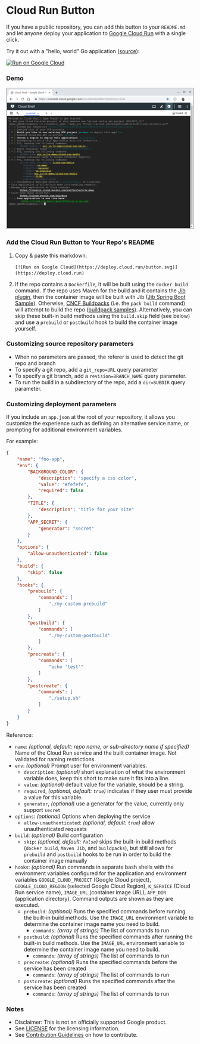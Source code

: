 # Cloud Run Button

If you have a public repository, you can add this button to your `README.md` and
let anyone deploy your application to [Google Cloud Run][run] with a single
click.

[run]: https://cloud.google.com/run

Try it out with a "hello, world" Go application ([source](https://github.com/GoogleCloudPlatform/cloud-run-hello)):

[![Run on Google
Cloud](https://deploy.cloud.run/button.svg)](https://deploy.cloud.run/?git_repo=https://github.com/GoogleCloudPlatform/cloud-run-hello.git)

### Demo

[![Cloud Run Button Demo](assets/cloud-run-button.png)](https://storage.googleapis.com/cloudrun/cloud-run-button.gif)

### Add the Cloud Run Button to Your Repo's README

1. Copy & paste this markdown:

    ```text
    [![Run on Google Cloud](https://deploy.cloud.run/button.svg)](https://deploy.cloud.run)
    ```

1. If the repo contains a `Dockerfile`, it will be built using the `docker build` command.  If the repo uses Maven for
   the build and it contains the [Jib plugin](https://github.com/GoogleContainerTools/jib/tree/master/jib-maven-plugin),
   then the container image will be built with Jib
   ([Jib Spring Boot Sample](https://github.com/GoogleContainerTools/jib/tree/master/examples/spring-boot)).  Otherwise,
   [CNCF Buildpacks](https://buildpacks.io/) (i.e. the `pack build` command) will attempt to build the repo
   ([buildpack samples][buildpack-samples]).  Alternatively, you can skip these built-in build methods using the
   `build.skip` field (see below) and use a `prebuild` or `postbuild` hook to build the container image yourself.

[buildpack-samples]: https://github.com/GoogleCloudPlatform/buildpack-samples

### Customizing source repository parameters

- When no parameters are passed, the referer is used to detect the git repo and branch
- To specify a git repo, add a `git_repo=URL` query parameter
- To specify a git branch, add a `revision=BRANCH_NAME` query parameter.
- To run the build in a subdirectory of the repo, add a `dir=SUBDIR` query parameter.


### Customizing deployment parameters

If you include an `app.json` at the root of your repository, it allows you
customize the experience such as defining an alternative service name, or
prompting for additional environment variables.

For example:

```json
{
    "name": "foo-app",
    "env": {
        "BACKGROUND_COLOR": {
            "description": "specify a css color",
            "value": "#fefefe",
            "required": false
        },
        "TITLE": {
            "description": "title for your site"
        },
        "APP_SECRET": {
            "generator": "secret"
        }
    },
    "options": {
        "allow-unauthenticated": false
    },
    "build": {
        "skip": false
    },
    "hooks": {
        "prebuild": {
            "commands": [
                "./my-custom-prebuild"
            ]
        },
        "postbuild": {
            "commands": [
                "./my-custom-postbuild"
            ]
        },
        "precreate": {
            "commands": [
                "echo 'test'"
            ]
        },
        "postcreate": {
            "commands": [
                "./setup.sh"
            ]
        }
    }
}
```

Reference:

- `name`: _(optional, default: repo name, or sub-directory name if specified)_
  Name of the Cloud Run service and the built container image. Not validated for
  naming restrictions.
- `env`: _(optional)_ Prompt user for environment variables.
  - `description`:  _(optional)_ short explanation of what the environment
    variable does, keep this short to make sure it fits into a line.
  - `value`: _(optional)_ default value for the variable, should be a string.
  - `required`, _(optional, default: `true`)_ indicates if they user must provide
    a value for this variable.
  - `generator`, _(optional)_ use a generator for the value, currently only support `secret`
- `options`: _(optional)_ Options when deploying the service
  - `allow-unauthenticated`: _(optional, default: `true`)_ allow unauthenticated requests
- `build`: _(optional)_ Build configuration
  - `skip`: _(optional, default: `false`)_ skips the built-in build methods (`docker build`, `Maven Jib`, and
 `buildpacks`), but still allows for `prebuild` and `postbuild` hooks to be run in order to build the container image
 manually
- `hooks`: _(optional)_ Run commands in separate bash shells with the environment variables configured for the
  application and environment variables `GOOGLE_CLOUD_PROJECT` (Google Cloud project), `GOOGLE_CLOUD_REGION`
  (selected Google Cloud Region), `K_SERVICE` (Cloud Run service name), `IMAGE_URL` (container image URL), `APP_DIR`
  (application directory). Command outputs are shown as they are executed.
  - `prebuild`: _(optional)_ Runs the specified commands before running the built-in build methods. Use the `IMAGE_URL`
    environment variable to determine the container image name you need to build.
    - `commands`: _(array of strings)_ The list of commands to run
  - `postbuild`: _(optional)_ Runs the specified commands after running the built-in build methods. Use the `IMAGE_URL`
    environment variable to determine the container image name you need to build.
    - `commands`: _(array of strings)_ The list of commands to run
  - `precreate`: _(optional)_ Runs the specified commands before the service has been created
    - `commands`: _(array of strings)_ The list of commands to run
  - `postcreate`: _(optional)_ Runs the specified commands after the service has been created
    - `commands`: _(array of strings)_ The list of commands to run

### Notes

- Disclaimer: This is not an officially supported Google product.
- See [LICENSE](./LICENSE) for the licensing information.
- See [Contribution Guidelines](./CONTRIBUTING.md) on how to contribute.
